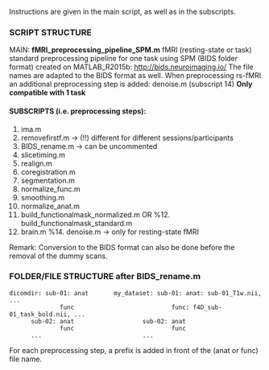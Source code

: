 Instructions are given in the main script, as well as in the subscripts.

### SCRIPT STRUCTURE

MAIN: **fMRI_preprocessing_pipeline_SPM.m**
fMRI (resting-state or task) standard preprocessing pipeline for one task using SPM 
(BIDS folder format) created on MATLAB_R2015b: http://bids.neuroimaging.io/
The file names are adapted to the BIDS format as well.
When preprocessing rs-fMRI an additional preprocessing step is added: 
denoise.m (subscript 14)
**Only compatible with 1 task**

#### SUBSCRIPTS (i.e. preprocessing steps): 
1.  ima.m
2.  removefirstf.m -> (!!) different for different sessions/participants 
3.  BIDS_rename.m  -> can be uncommented
4.  slicetiming.m
5.  realign.m
6.  coregistration.m
7.  segmentation.m
8.  normalize_func.m
9.  smoothing.m
10. normalize_anat.m
11. build_functionalmask_normalized.m OR
%12. build_functionalmask_standard.m
13. brain.m
%14. denoise.m -> only for resting-state fMRI
	
Remark: Conversion to the BIDS format can also be done before the removal of the dummy scans.

### FOLDER/FILE STRUCTURE after BIDS_rename.m

	dicomdir: sub-01: anat       my_dataset: sub-01: anat: sub-01_T1w.nii, ...
	          	  func                           func: f4D_sub-01_task_bold.nii, ...
	  	  sub-02: anat                   sub-02: anat
 	          	  func                           func
	  	  ...                            ...
		  
For each preprocessing step, a prefix is added in front of the (anat or func) file name.
